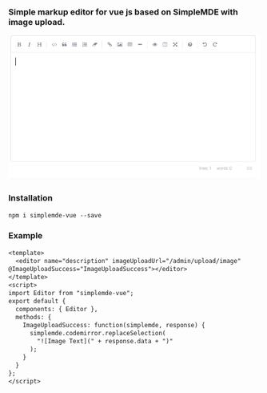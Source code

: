 ### Simple markup editor for vue js based on SimpleMDE with image upload.

![ScreenShot](https://raw.githubusercontent.com/bedus-creation/SimpleMDE/master/docs/img/image-01.png)

### Installation
```
npm i simplemde-vue --save
```

### Example
```vue
<template>
  <editor name="description" imageUploadUrl="/admin/upload/image" @ImageUploadSuccess="ImageUploadSuccess"></editor>
</template>
<script>
import Editor from "simplemde-vue";
export default {
  components: { Editor },
  methods: {
    ImageUploadSuccess: function(simplemde, response) {
      simplemde.codemirror.replaceSelection(
        "![Image Text](" + response.data + ")"
      );
    }
  }
};
</script>
```